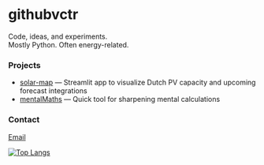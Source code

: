 # githubvctr

Code, ideas, and experiments.  
Mostly Python. Often energy-related.

### Projects
- [solar-map](https://github.com/githubvctr/solar-map) — Streamlit app to visualize Dutch PV capacity and upcoming forecast integrations
- [mentalMaths](https://github.com/githubvctr/mentalMaths) — Quick tool for sharpening mental calculations

### Contact
[Email](mailto:victorbarna@hotmail.fr)

[![Top Langs](https://github-readme-stats.vercel.app/api/top-langs/?username=githubvctr&layout=compact&hide=html,css&theme=default)](https://github.com/githubvctr)
